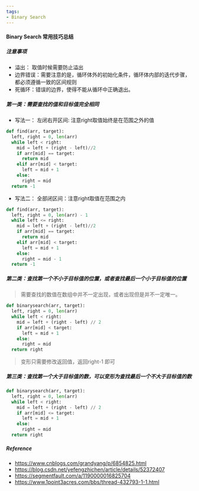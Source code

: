 ```yaml
---
tags:
- Binary Search
---
```


#### Binary Search 常用技巧总结

##### 注意事项

- 溢出： 取值时候需要防止溢出
- 边界错误：需要注意的是，循环体外的初始化条件，循环体内部的迭代步骤，都必须遵循一致的区间规则
- 死循环：错误的边界，使得不能从循环中正确退出。

##### 第一类：需要查找的值和目标值完全相同

- 写法一： 左闭右开区间: 注意right取值始终是在范围之外的值

```python
def find(arr, target):
  left, right = 0, len(arr)
  while left < right:
    mid = left + (right - left)//2
    if arr[mid] == target: 
      return mid
    elif arr[mid] < target:
      left = mid + 1
    else:
      right = mid
  return -1
```

- 写法二： 全部闭区间：注意right取值在范围之内

```python
def find(arr, target):
  left, right = 0, len(arr) - 1
  while left <= right:
    mid = left + (right - left)//2
    if arr[mid] == target:
      return mid
    elif arr[mid] < target:
      left = mid + 1
    else:
      right = mid - 1
  return -1
```

##### 第二类：查找第一个不小于目标值的位置，或者查找最后一个小于目标值的位置

> 需要查找的数值在数组中并不一定出现，或者出现但是并不一定唯一。

```python
def binarysearch(arr, target):
  left, right = 0, len(arr)
  while left < right:
    mid = left + (right - left) // 2
    if arr[mid] < target:
      left = mid + 1
    else:
      right = mid
  return right
```

> 变形只需要修改返回值，返回right-1 即可

##### 第三类：查找第一个大于目标值的数，可以变形为查找最后一个不大于目标值的数

```python
def binarysearch(arr, target):
  left, right = 0, len(arr)
  while left < right:
    mid = left + (right - left) // 2
    if arr[mid] <= target:
      left = mid + 1
    else:
      right = mid
  return right
```

##### Reference

- https://www.cnblogs.com/grandyang/p/6854825.html
- https://blog.csdn.net/yefengzhichen/article/details/52372407
- https://segmentfault.com/a/1190000016825704
- https://www.1point3acres.com/bbs/thread-432793-1-1.html